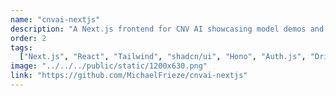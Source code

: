 ```yaml
---
name: "cnvai-nextjs"
description: "A Next.js frontend for CNV AI showcasing model demos and integrations. Includes deployment on Vercel and a focus on responsive UI and performance."
order: 2
tags:
  ["Next.js", "React", "Tailwind", "shadcn/ui", "Hono", "Auth.js", "Drizzle"]
image: "../../../public/static/1200x630.png"
link: "https://github.com/MichaelFrieze/cnvai-nextjs"
---
```

